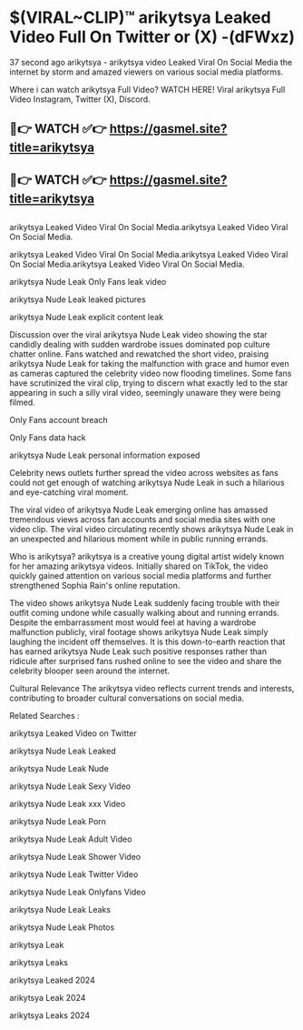 # $(VIRAL~CLIP)™ arikytsya Leaked Video Full On Twitter or (X) -(dFWxz)
37 second ago arikytsya - arikytsya video Leaked Viral On Social Media the internet by storm and amazed viewers on various social media platforms.

Where i can watch arikytsya Full Video? WATCH HERE! Viral arikytsya Full Video Instagram, Twitter (X), Discord.

## 🔴👉 WATCH ✅👉 https://gasmel.site?title=arikytsya
## 🔴👉 WATCH ✅👉 https://gasmel.site?title=arikytsya
##
arikytsya Leaked Video Viral On Social Media.arikytsya Leaked Video Viral On Social Media.

arikytsya Leaked Video Viral On Social Media.arikytsya Leaked Video Viral On Social Media.arikytsya Leaked Video Viral On Social Media.

arikytsya Nude Leak Only Fans leak video

arikytsya Nude Leak leaked pictures

arikytsya Nude Leak explicit content leak

Discussion over the viral arikytsya Nude Leak video showing the star candidly dealing with sudden wardrobe issues dominated pop culture chatter online. Fans watched and rewatched the short video, praising arikytsya Nude Leak for taking the malfunction with grace and humor even as cameras captured the celebrity video now flooding timelines. Some fans have scrutinized the viral clip, trying to discern what exactly led to the star appearing in such a silly viral video, seemingly unaware they were being filmed.


Only Fans account breach

Only Fans data hack

arikytsya Nude Leak personal information exposed

Celebrity news outlets further spread the video across websites as fans could not get enough of watching arikytsya Nude Leak in such a hilarious and eye-catching viral moment.


The viral video of arikytsya Nude Leak emerging online has amassed tremendous views across fan accounts and social media sites with one video clip. The viral video circulating recently shows arikytsya Nude Leak in an unexpected and hilarious moment while in public running errands.


Who is arikytsya? arikytsya is a creative young digital artist widely known for her amazing arikytsya videos. Initially shared on TikTok, the video quickly gained attention on various social media platforms and further strengthened Sophia Rain's online reputation.

The video shows arikytsya Nude Leak suddenly facing trouble with their outfit coming undone while casually walking about and running errands. Despite the embarrassment most would feel at having a wardrobe malfunction publicly, viral footage shows arikytsya Nude Leak simply laughing the incident off themselves. It is this down-to-earth reaction that has earned arikytsya Nude Leak such positive responses rather than ridicule after surprised fans rushed online to see the video and share the celebrity blooper seen around the internet.

Cultural Relevance The arikytsya video reflects current trends and interests, contributing to broader cultural conversations on social media.

Related Searches :

arikytsya Leaked Video on Twitter

arikytsya Nude Leak Leaked

arikytsya Nude Leak Nude

arikytsya Nude Leak Sexy Video

arikytsya Nude Leak xxx Video

arikytsya Nude Leak Porn

arikytsya Nude Leak Adult Video

arikytsya Nude Leak Shower Video

arikytsya Nude Leak Twitter Video

arikytsya Nude Leak Onlyfans Video

arikytsya Nude Leak Leaks

arikytsya Nude Leak Photos

arikytsya Leak

arikytsya Leaks

arikytsya Leaked 2024

arikytsya Leak 2024

arikytsya Leaks 2024
